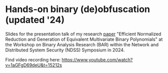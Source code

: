 # Hands-on binary (de)obfuscation (updated '24)

Slides for the presentation talk of my research [paper](./paper.pdf) "Efficient Normalized Reduction and Generation of Equivalent Multivariate Binary Polynomials" at the Workshop on Binary Analysis Research (BAR) within the Network and Distributed System Security (NDSS) Symposium in 2024.

Find video recording here: https://www.youtube.com/watch?v=1aGFgD69deU&t=15212s
